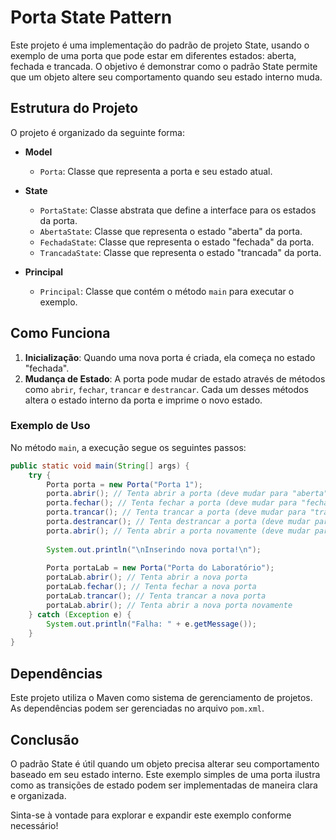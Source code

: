 # Porta State Pattern

Este projeto é uma implementação do padrão de projeto State, usando o exemplo de uma porta que pode estar em diferentes estados: aberta, fechada e trancada. O objetivo é demonstrar como o padrão State permite que um objeto altere seu comportamento quando seu estado interno muda.

## Estrutura do Projeto

O projeto é organizado da seguinte forma:

- **Model**
  - `Porta`: Classe que representa a porta e seu estado atual.
  
- **State**
  - `PortaState`: Classe abstrata que define a interface para os estados da porta.
  - `AbertaState`: Classe que representa o estado "aberta" da porta.
  - `FechadaState`: Classe que representa o estado "fechada" da porta.
  - `TrancadaState`: Classe que representa o estado "trancada" da porta.

- **Principal**
  - `Principal`: Classe que contém o método `main` para executar o exemplo.

## Como Funciona

1. **Inicialização**: Quando uma nova porta é criada, ela começa no estado "fechada".
2. **Mudança de Estado**: A porta pode mudar de estado através de métodos como `abrir`, `fechar`, `trancar` e `destrancar`. Cada um desses métodos altera o estado interno da porta e imprime o novo estado.

### Exemplo de Uso

No método `main`, a execução segue os seguintes passos:

```java
public static void main(String[] args) {
    try {
        Porta porta = new Porta("Porta 1");
        porta.abrir(); // Tenta abrir a porta (deve mudar para "aberta")
        porta.fechar(); // Tenta fechar a porta (deve mudar para "fechada")
        porta.trancar(); // Tenta trancar a porta (deve mudar para "trancada")
        porta.destrancar(); // Tenta destrancar a porta (deve mudar para "fechada")
        porta.abrir(); // Tenta abrir a porta novamente (deve mudar para "aberta")
        
        System.out.println("\nInserindo nova porta!\n");
        
        Porta portaLab = new Porta("Porta do Laboratório");
        portaLab.abrir(); // Tenta abrir a nova porta
        portaLab.fechar(); // Tenta fechar a nova porta
        portaLab.trancar(); // Tenta trancar a nova porta
        portaLab.abrir(); // Tenta abrir a nova porta novamente
    } catch (Exception e) {
        System.out.println("Falha: " + e.getMessage());
    }
}
```

## Dependências

Este projeto utiliza o Maven como sistema de gerenciamento de projetos. As dependências podem ser gerenciadas no arquivo `pom.xml`.

## Conclusão

O padrão State é útil quando um objeto precisa alterar seu comportamento baseado em seu estado interno. Este exemplo simples de uma porta ilustra como as transições de estado podem ser implementadas de maneira clara e organizada.

Sinta-se à vontade para explorar e expandir este exemplo conforme necessário!
